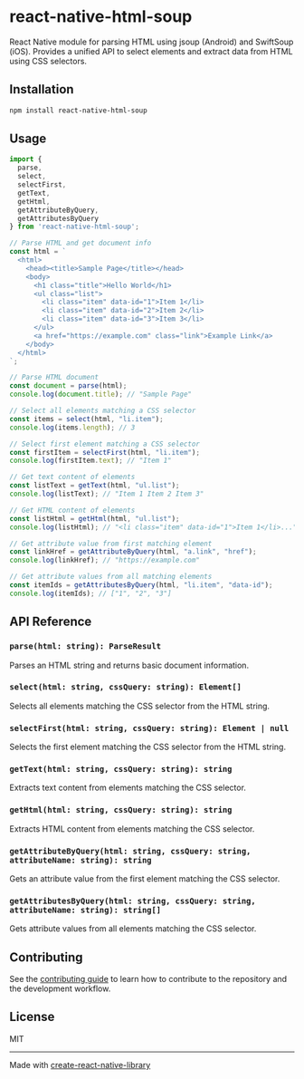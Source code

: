 # react-native-html-soup

React Native module for parsing HTML using jsoup (Android) and SwiftSoup (iOS). Provides a unified API to select elements and extract data from HTML using CSS selectors.

## Installation

```sh
npm install react-native-html-soup
```

## Usage

```js
import { 
  parse,
  select,
  selectFirst,
  getText,
  getHtml,
  getAttributeByQuery,
  getAttributesByQuery 
} from 'react-native-html-soup';

// Parse HTML and get document info
const html = `
  <html>
    <head><title>Sample Page</title></head>
    <body>
      <h1 class="title">Hello World</h1>
      <ul class="list">
        <li class="item" data-id="1">Item 1</li>
        <li class="item" data-id="2">Item 2</li>
        <li class="item" data-id="3">Item 3</li>
      </ul>
      <a href="https://example.com" class="link">Example Link</a>
    </body>
  </html>
`;

// Parse HTML document
const document = parse(html);
console.log(document.title); // "Sample Page"

// Select all elements matching a CSS selector
const items = select(html, "li.item");
console.log(items.length); // 3

// Select first element matching a CSS selector
const firstItem = selectFirst(html, "li.item");
console.log(firstItem.text); // "Item 1"

// Get text content of elements
const listText = getText(html, "ul.list");
console.log(listText); // "Item 1 Item 2 Item 3"

// Get HTML content of elements
const listHtml = getHtml(html, "ul.list");
console.log(listHtml); // "<li class="item" data-id="1">Item 1</li>..."

// Get attribute value from first matching element
const linkHref = getAttributeByQuery(html, "a.link", "href");
console.log(linkHref); // "https://example.com"

// Get attribute values from all matching elements
const itemIds = getAttributesByQuery(html, "li.item", "data-id");
console.log(itemIds); // ["1", "2", "3"]
```

## API Reference

### `parse(html: string): ParseResult`

Parses an HTML string and returns basic document information.

### `select(html: string, cssQuery: string): Element[]`

Selects all elements matching the CSS selector from the HTML string.

### `selectFirst(html: string, cssQuery: string): Element | null`

Selects the first element matching the CSS selector from the HTML string.

### `getText(html: string, cssQuery: string): string`

Extracts text content from elements matching the CSS selector.

### `getHtml(html: string, cssQuery: string): string`

Extracts HTML content from elements matching the CSS selector.

### `getAttributeByQuery(html: string, cssQuery: string, attributeName: string): string`

Gets an attribute value from the first element matching the CSS selector.

### `getAttributesByQuery(html: string, cssQuery: string, attributeName: string): string[]`

Gets attribute values from all elements matching the CSS selector.

## Contributing

See the [contributing guide](CONTRIBUTING.md) to learn how to contribute to the repository and the development workflow.

## License

MIT

---

Made with [create-react-native-library](https://github.com/callstack/react-native-builder-bob)
